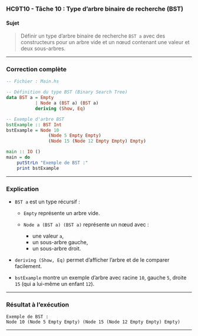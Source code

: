 ### **HC9T10 - Tâche 10 : Type d’arbre binaire de recherche (BST)**

#### **Sujet**

> Définir un type d’arbre binaire de recherche `BST a` avec des constructeurs pour un arbre vide et un nœud contenant une valeur et deux sous-arbres.

---

###  **Correction complète**

```haskell
-- Fichier : Main.hs

-- Définition du type BST (Binary Search Tree)
data BST a = Empty
           | Node a (BST a) (BST a)
           deriving (Show, Eq)

-- Exemple d'arbre BST
bstExample :: BST Int
bstExample = Node 10
                (Node 5 Empty Empty)
                (Node 15 (Node 12 Empty Empty) Empty)

main :: IO ()
main = do
    putStrLn "Exemple de BST :"
    print bstExample
```

---

###  **Explication**

* `BST a` est un type récursif :

  * `Empty` représente un arbre vide.
  * `Node a (BST a) (BST a)` représente un nœud avec :

    * une valeur `a`,
    * un sous-arbre gauche,
    * un sous-arbre droit.
* `deriving (Show, Eq)` permet d’afficher l’arbre et de le comparer facilement.
* `bstExample` montre un exemple d’arbre avec racine `10`, gauche `5`, droite `15` (qui a lui-même un enfant `12`).

---

### **Résultat à l’exécution**

```
Exemple de BST :
Node 10 (Node 5 Empty Empty) (Node 15 (Node 12 Empty Empty) Empty)
```

---
